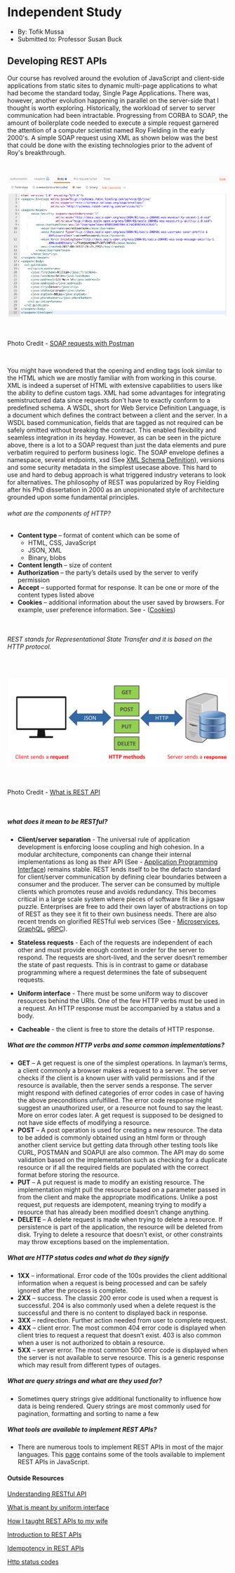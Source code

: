 # Independent Study

- By: Tofik Mussa
- Submitted to: Professor Susan Buck

## Developing REST APIs 

Our course has revolved around the evolution of JavaScript and client-side applications from static sites to dynamic multi-page applications to what had 
become the standard today, Single Page Applications. There was, however, another evolution happening in parallel on the server-side that I thought is
worth exploring. Historically, the workload of server to server communication had been intractable. Progressing from CORBA to SOAP, the amount of boilerplate 
code needed to execute a simple request garnered the attention of a computer scientist named Roy Fielding in the early 2000's. A simple SOAP request using XML as
shown below was the best that could be done with the existing technologies prior to the advent of Roy's breakthrough.

&nbsp;

![Soap Request](https://github.com/tmussa1/independent-study/blob/master/images/soap-request.png)

&nbsp;

Photo Credit - [SOAP requests with Postman](https://medium.com/@krissparks/soap-requests-with-postman-333c61137c41)

&nbsp;

You might have wondered that the opening and ending tags look similar to the HTML which we are mostly familiar with from working in this course. XML is indeed a 
superset of HTML with extensive capabilities to users like the ability to define custom tags.  XML had some advantages for integrating 
semistructured data since requests don't have to exactly conform to a predefined schema. A WSDL, short for Web Service Definition Language, is a 
document which defines the contract between a client and the server. In a WSDL based communication, fields that are tagged as not required can be safely omitted 
without breaking the contract. This enabled flexibility and seamless integration in its heyday. However, as can be seen in the picture above, 
there is a lot to a SOAP request than just the data elements and pure verbatim required to perform business logic. The SOAP envelope defines a namespace, several
endpoints, xsd (See [XML Schema Definition](https://www.w3schools.com/xml/schema_intro.asp)), versions and some security metadata in the simplest usecase above. 
This hard to use and hard to debug approach is what triggered industry veterans to look for alternatives. The philosophy of REST was popularized by Roy Fielding 
after his PhD dissertation in 2000 as an unopinionated style of architecture grounded upon some fundamental principles. 

###### what are the components of HTTP? 

- **Content type** – format of content which can be some of 
  - HTML, CSS, JavaScript
  - JSON, XML
  - Binary, blobs 
- **Content length** – size of content
- **Authorization** – the party’s details used by the server to verify permission
- **Accept** – supported format for response. It can be one or more of the content types listed above 
- **Cookies** – additional information about the user saved by browsers. For example, user preference information. See - 
([Cookies](https://support.mozilla.org/en-US/kb/cookies-information-websites-store-on-your-computer))

&nbsp;

###### REST stands for Representational State Transfer and it is based on the HTTP protocol. 

&nbsp;

![REST DEMO](https://github.com/tmussa1/independent-study/blob/master/images/rest-image.png)

&nbsp;

Photo Credit - [What is REST API](https://phpenthusiast.com/blog/what-is-rest-api)

&nbsp;

##### what does it mean to be RESTful?

- **Client/server separation** - The universal rule of application development is enforcing loose coupling and high cohesion. In a modular architecture, components
can change their internal implementations as long as their API 
(See - [Application Programming Interface](https://www.freecodecamp.org/news/what-is-an-api-in-english-please-b880a3214a82/)) remains stable. REST lends itself 
to be the defacto standard for client/server communication by defining clear boundaries between a consumer and the producer. The server can be consumed by 
multiple clients which promotes reuse and avoids redundancy. This becomes critical in a large scale system where pieces of software fit like a jigsaw puzzle.
Enterprises are free to add their own layer of abstractions on top of REST as they see it fit to their own business needs. There are also recent trends on 
glorified RESTful web services (See - [Microservices](https://microservices.io/), [GraphQL](https://graphql.org/), [gRPC](https://grpc.io/)).

- **Stateless requests** - Each of the requests are independent of each other and must provide enough context in order for the server to respond. The requests 
are short-lived, and the server doesn’t remember the state of past requests. This is in contrast to game or database programming where a request determines the 
fate of subsequent requests. 

- **Uniform interface** - There must be some uniform way to discover resources behind the URIs. One of the few HTTP verbs must be used in a request. An HTTP 
response must be accompanied by a status and a body. 

- **Cacheable** - the client is free to store the details of HTTP response. 

##### What are the common HTTP verbs and some common implementations?

- **GET** – A get request is one of the simplest operations. In layman’s terms, a client commonly a browser makes a request to a server.
The server checks if the client is a known user with valid permissions and if the resource is available, then the server sends a response. The server might 
respond with defined categories of error codes in case of having the above preconditions unfulfilled. The error code response might suggest an unauthorized user, 
or a resource not found to say the least. More on error codes later. A get request is supposed to be designed to not have side effects of modifying a resource. 
- **POST** – A post operation is used for creating a new resource. The data to be added is commonly obtained using an html form or through another client service but 
getting data through other testing tools like CURL, POSTMAN and SOAPUI are also common. The API may do some validation based on the implementation such as 
checking for a duplicate resource or if all the required fields are populated with the correct format before storing the resource.  
- **PUT** – A put request is made to modify an existing resource. The implementation might pull the resource based on a parameter passed in from the client and make 
the appropriate modifications. Unlike a post request, put requests are idempotent, meaning trying to modify a resource that has already been modified doesn’t 
change anything. 
- **DELETE** – A delete request is made when trying to delete a resource. If persistence is part of the application, the resource will be deleted from disk. 
Trying to delete a resource that doesn’t exist, or other constraints may throw exceptions based on the implementation. 

##### What are HTTP status codes and what do they signify 

- **1XX** – informational. Error code of the 100s provides the client additional information when a request is being processed and can be safely ignored 
after the process is complete. 
- **2XX** – success. The classic 200 error code is used when a request is successful. 204 is also commonly used when a delete request is the successful and there is 
no content to displayed back in response. 
- **3XX** – redirection. Further action needed from user to complete request. 
- **4XX** – client error. The most common 404 error code is displayed when client tries to request a request that doesn’t exist. 403 is also common when a user is not 
authorized to obtain a resource.
- **5XX** – server error. The most common 500 error code is displayed when the server is not available to serve resource. This is a generic response which may result 
from different types of outages. 

##### What are query strings and what are they used for? 

- Sometimes query strings give additional functionality to influence how data is being rendered. Query strings are most commonly used for pagination, formatting
and sorting to name a few

##### What tools are available to implement REST APIs?

- There are numerous tools to implement REST APIs in most of the major languages. This [page](https://www.tecmint.com/best-nodejs-frameworks-for-developers/) contains
some of the tools available to implement REST APIs in JavaScript. 

#### Outside Resources

[Understanding RESTful API](https://mlsdev.com/blog/81-a-beginner-s-tutorial-for-understanding-restful-api)

[What is meant by uniform interface](https://stackoverflow.com/questions/25172600/rest-what-exactly-is-meant-by-uniform-interface)

[How I taught REST APIs to my wife](http://www.looah.com/source/view/2284)

[Introduction to REST APIs](https://itnext.io/javascript-fundamentals-an-introduction-to-rest-apis-7cbe8a809d3b)

[Idempotency in REST APIs](https://restfulapi.net/idempotent-rest-apis/)

[Http status codes](https://www.restapitutorial.com/httpstatuscodes.html)